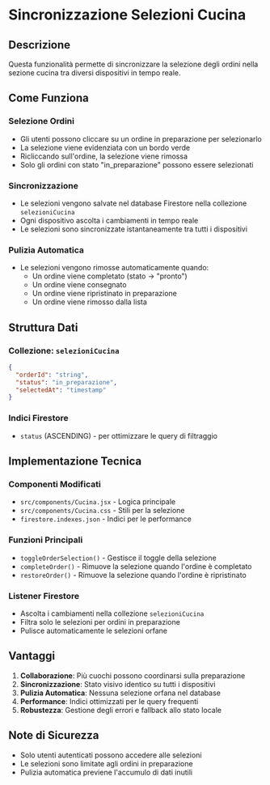 # Sincronizzazione Selezioni Cucina

## Descrizione
Questa funzionalità permette di sincronizzare la selezione degli ordini nella sezione cucina tra diversi dispositivi in tempo reale.

## Come Funziona

### Selezione Ordini
- Gli utenti possono cliccare su un ordine in preparazione per selezionarlo
- La selezione viene evidenziata con un bordo verde
- Ricliccando sull'ordine, la selezione viene rimossa
- Solo gli ordini con stato "in_preparazione" possono essere selezionati

### Sincronizzazione
- Le selezioni vengono salvate nel database Firestore nella collezione `selezioniCucina`
- Ogni dispositivo ascolta i cambiamenti in tempo reale
- Le selezioni sono sincronizzate istantaneamente tra tutti i dispositivi

### Pulizia Automatica
- Le selezioni vengono rimosse automaticamente quando:
  - Un ordine viene completato (stato → "pronto")
  - Un ordine viene consegnato
  - Un ordine viene ripristinato in preparazione
  - Un ordine viene rimosso dalla lista

## Struttura Dati

### Collezione: `selezioniCucina`
```json
{
  "orderId": "string",
  "status": "in_preparazione",
  "selectedAt": "timestamp"
}
```

### Indici Firestore
- `status` (ASCENDING) - per ottimizzare le query di filtraggio

## Implementazione Tecnica

### Componenti Modificati
- `src/components/Cucina.jsx` - Logica principale
- `src/components/Cucina.css` - Stili per la selezione
- `firestore.indexes.json` - Indici per le performance

### Funzioni Principali
- `toggleOrderSelection()` - Gestisce il toggle della selezione
- `completeOrder()` - Rimuove la selezione quando l'ordine è completato
- `restoreOrder()` - Rimuove la selezione quando l'ordine è ripristinato

### Listener Firestore
- Ascolta i cambiamenti nella collezione `selezioniCucina`
- Filtra solo le selezioni per ordini in preparazione
- Pulisce automaticamente le selezioni orfane

## Vantaggi

1. **Collaborazione**: Più cuochi possono coordinarsi sulla preparazione
2. **Sincronizzazione**: Stato visivo identico su tutti i dispositivi
3. **Pulizia Automatica**: Nessuna selezione orfana nel database
4. **Performance**: Indici ottimizzati per le query frequenti
5. **Robustezza**: Gestione degli errori e fallback allo stato locale

## Note di Sicurezza

- Solo utenti autenticati possono accedere alle selezioni
- Le selezioni sono limitate agli ordini in preparazione
- Pulizia automatica previene l'accumulo di dati inutili
